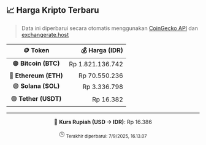 

<!-- HARGA_KRIPTO -->
## 📈 Harga Kripto Terbaru

> Data ini diperbarui secara otomatis menggunakan [CoinGecko API](https://www.coingecko.com/) dan [exchangerate.host](https://exchangerate.host/)

<div align="center">

| 🪙 Token | 💰 Harga (IDR) |
|:------:|---------------:|
| 🟠 **Bitcoin (BTC)**   | Rp 1.821.136.742 |
| 🔵 **Ethereum (ETH)**  | Rp 70.550.236 |
| 🟣 **Solana (SOL)**    | Rp 3.336.798 |
| 🟢 **Tether (USDT)**   | Rp 16.382 |

---

💱 **Kurs Rupiah (USD → IDR)**: Rp 16.386

🕒 <sub>Terakhir diperbarui: 7/9/2025, 16.13.07</sub>

</div>
<!-- /HARGA_KRIPTO -->